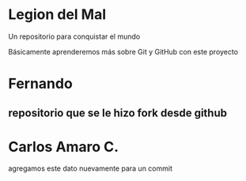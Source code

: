 # Legion del Mal
Un repositorio para conquistar el mundo

Básicamente aprenderemos más sobre Git y GitHub con este proyecto


# Fernando


## repositorio que se le hizo fork desde github

# Carlos Amaro C.
agregamos este dato nuevamente para un commit